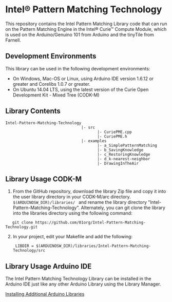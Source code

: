 # Intel® Pattern Matching Technology

This repository contains the Intel Pattern Matching Library code that can run on the Pattern Matching Engine in the Intel® Curie™ Compute Module, which is used on the Arduino/Genuino 101 from Arduino and the tinyTile from Farnell.

## Development Environments

This library can be used in the following development environments:

* On Windows, Mac-OS or Linux, using Arduino IDE version 1.6.12 or greater and Corelibs 1.0.7 or greater.
* On Ubuntu 14.04 LTS, using the latest version of the Curie Open Development Kit - Mixed Tree (CODK-M)

## Library Contents
```
Intel-Pattern-Matching-Technology
                                 |- src
                                        |- CuriePME.cpp
                                        |- CuriePME.h
                                 |- examples
                                        |- a_SimplePatternMatching
                                        |- b_SavingKnowledge
                                        |- c_RestoringKnowledge
                                        |- d_k-nearest-neighbor
                                        |- DrawingInTheAir 
```

## Library Usage CODK-M

1. From the GitHub repository, download the library Zip file and copy it into the user library directory in your CODK-M/arc directory.  `$(ARDUINOSW_DIR)/libraries/ ` and rename the library directory "Intel-Pattern-Matching-Technology". Alternately, you can git clone the library into the libraries directory using the following command:

```
   git clone https://github.com/01org/Intel-Pattern-Matching-Technology.git
```       

2. In your project, edit your Makefile and add the following:

        LIBDIR = $(ARDUINOSW_DIR)/libraries/Intel-Pattern-Matching-Technology/src 

## Library Usage Arduino IDE

The Intel Pattern Matching Technology Library can be installed in the Arduino IDE just like any other Arduino Library using the Library Manager.

[Installing Additional Arduino Libraries](https://www.arduino.cc/en/Guide/Libraries)







